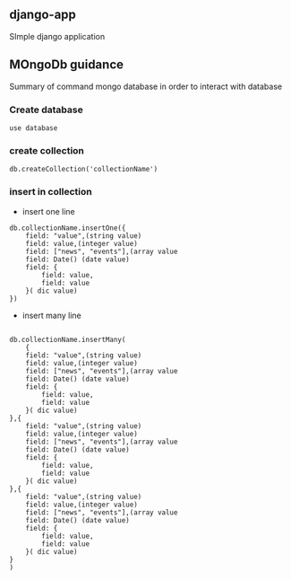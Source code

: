 ## django-app
SImple django application

## MOngoDb guidance

Summary of command mongo database in order to interact with database

### Create database
``use database
``
### create collection
``db.createCollection('collectionName')
``
### insert in collection
- insert one line
```
db.collectionName.insertOne({
    field: "value",(string value)
    field: value,(integer value)
    field: ["news", "events"],(array value
    field: Date() (date value)
    field: {
        field: value,
        field: value
    }( dic value)
})
```
- insert many line
```

db.collectionName.insertMany(
    {
    field: "value",(string value)
    field: value,(integer value)
    field: ["news", "events"],(array value
    field: Date() (date value)
    field: {
        field: value,
        field: value
    }( dic value)
},{
    field: "value",(string value)
    field: value,(integer value)
    field: ["news", "events"],(array value
    field: Date() (date value)
    field: {
        field: value,
        field: value
    }( dic value)
},{
    field: "value",(string value)
    field: value,(integer value)
    field: ["news", "events"],(array value
    field: Date() (date value)
    field: {
        field: value,
        field: value
    }( dic value)
}
)
```





